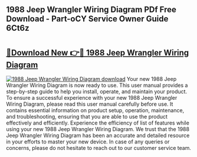 ## 1988 Jeep Wrangler Wiring Diagram PDf Free Download - Part-oCY Service Owner Guide 6Ct6z

# <h2><a href="http://dfmuihs.blite.top/?on=1988+Jeep+Wrangler+Wiring+Diagram">🔗Download New 👉🔴 1988 Jeep Wrangler Wiring Diagram</a></h2>

[![1988 Jeep Wrangler Wiring Diagram download](https://i.imgur.com/lujVjoI.png)](http://dfmuihs.blite.top/?on=1988+Jeep+Wrangler+Wiring+Diagram)
Your new 1988 Jeep Wrangler Wiring Diagram is now ready to use. This user manual provides a step-by-step guide to help you install, operate, and maintain your product. To ensure a successful experience with your new 1988 Jeep Wrangler Wiring Diagram, please read this user manual carefully before use. It contains essential information on product setup, operation, maintenance, and troubleshooting, ensuring that you are able to use the product effectively and efficiently. Experience the efficiency of list of features while using your new 1988 Jeep Wrangler Wiring Diagram. We trust that the 1988 Jeep Wrangler Wiring Diagram has been an accurate and detailed resource in your efforts to master your new device. In case of any queries or concerns, please do not hesitate to reach out to our customer service team.
